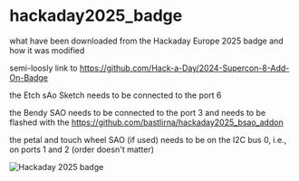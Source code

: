 # hackaday2025_badge

what have been downloaded from the Hackaday Europe 2025 badge and how it was modified

semi-loosly link to https://github.com/Hack-a-Day/2024-Supercon-8-Add-On-Badge

the Etch sAo Sketch needs to be connected to the port 6

the Bendy SAO needs to be connected to the port 3 and needs to be flashed with the https://github.com/bastlirna/hackaday2025_bsao_addon

the petal and touch wheel SAO (if used) needs to be on the I2C bus 0, i.e., on ports 1 and 2 (order doesn't matter)

![Hackaday 2025 badge](img/badge_1.png)